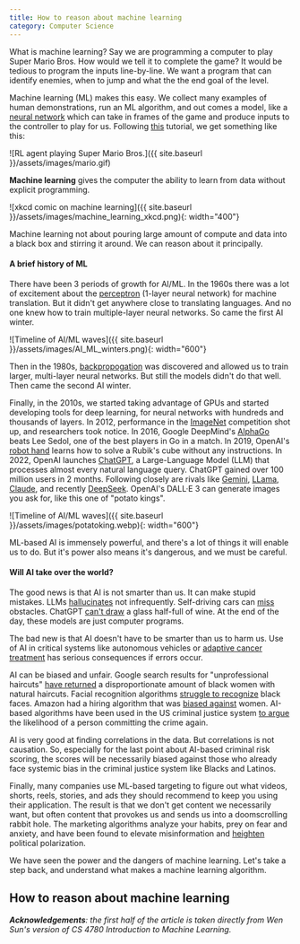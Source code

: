 ```yaml
---
title: How to reason about machine learning 
category: Computer Science
---
```


What is machine learning? Say we are programming a computer to play Super Mario Bros. How would we tell it to complete the game? It would be tedious to program the inputs line-by-line. We want a program that can identify enemies, when to jump and what the the end goal of the level. 

Machine learning (ML) makes this easy. We collect many examples of human demonstrations, run an ML algorithm, and out comes a model, like a [neural network](https://en.wikipedia.org/wiki/Neural_network_(machine_learning)) which can take in frames of the game and produce inputs to the controller to play for us. Following [this](https://pytorch.org/tutorials/intermediate/mario_rl_tutorial.html) tutorial, we get something like this:

![RL agent playing Super Mario Bros.]({{ site.baseurl }}/assets/images/mario.gif)

**Machine learning** gives the computer the ability to learn from data without explicit programming.

![xkcd comic on machine learning]({{ site.baseurl }}/assets/images/machine_learning_xkcd.png){: width="400"}

Machine learning not about pouring large amount of compute and data into a black box and stirring it around. We can reason about it principally.

#### A brief history of ML

There have been 3 periods of growth for AI/ML. In the 1960s there was a lot of excitement about the [perceptron](https://en.wikipedia.org/wiki/Perceptron) (1-layer neural network) for machine translation. But it didn't get anywhere close to translating languages. And no one knew how to train multiple-layer neural networks. So came the first AI winter.

![Timeline of AI/ML waves]({{ site.baseurl }}/assets/images/AI_ML_winters.png){: width="600"}

Then in the 1980s, [backpropogation](https://en.wikipedia.org/wiki/Backpropagation) was discovered and allowed us to train larger, multi-layer neural networks. But still the models didn't do that well. Then came the second AI winter. 

Finally, in the 2010s, we started taking advantage of GPUs and started developing tools for deep learning, for neural networks with hundreds and thousands of layers. In 2012, performance in the [ImageNet](https://en.wikipedia.org/wiki/ImageNet#) competition shot up, and researchers took notice. In 2016, Google DeepMind's [AlphaGo](https://deepmind.google/research/breakthroughs/alphago/) beats Lee Sedol, one of the best players in Go in a match. In 2019, OpenAI's [robot hand](https://openai.com/index/solving-rubiks-cube/) learns how to solve a Rubik's cube without any instructions. In 2022, OpenAI launches [ChatGPT](https://openai.com/index/chatgpt/), a Large-Language Model (LLM) that processes almost every natural language query. ChatGPT gained over 100 million users in 2 months. Following closely are rivals like [Gemini](https://gemini.google.com/app), [LLama](https://www.llama.com/), [Claude](https://www.anthropic.com/claude), and recently [DeepSeek](https://www.deepseek.com/en). OpenAI's DALL·E 3 can generate images you ask for, like this one of "potato kings".

![Timeline of AI/ML waves]({{ site.baseurl }}/assets/images/potatoking.webp){: width="600"}

ML-based AI is immensely powerful, and there's a lot of things it will enable us to do. But it's power also means it's dangerous, and we must be careful.

#### Will AI take over the world?

The good news is that AI is not smarter than us. It can make stupid mistakes. LLMs [hallucinates](https://www.evidentlyai.com/blog/llm-hallucination-examples) not infrequently. Self-driving cars can [miss](https://www.traffictechnologytoday.com/news/autonomous-vehicles/waymo-issues-recall-for-672-autonomous-vehicles-after-pole-collision.html) obstacles. ChatGPT [can't draw](https://www.youtube.com/watch?v=160F8F8mXlo) a glass half-full of wine. At the end of the day, these models are just computer programs.

The bad new is that AI doesn't have to be smarter than us to harm us. Use of AI in critical systems like autonomous vehicles or [adaptive cancer treatment](https://www.moffitt.org/newsroom/news-releases/moffitt-study-shows-ai-boosts-efficacy-of-cancer-treatment-but-doctors-remain-key) has serious consequences if errors occur. 

AI can be biased and unfair. Google search results for "unprofessional haircuts" [have returned](http://theguardian.com/technology/2016/apr/08/does-google-unprofessional-hair-results-prove-algorithms-racist-) a disproportionate amount of black women with natural haircuts. Facial recognition algorithms [struggle to recognize](https://www.wired.com/story/best-algorithms-struggle-recognize-black-faces-equally/) black faces. Amazon had a hiring algorithm that was [biased against](https://www.ml.cmu.edu/news/news-archive/2016-2020/2018/october/amazon-scraps-secret-artificial-intelligence-recruiting-engine-that-showed-biases-against-women.html) women. AI-based algorithms have been used in the US criminal justice system [to argue](https://www.technologyreview.com/2019/01/21/137783/algorithms-criminal-justice-ai/) the likelihood of a person committing the crime again.

AI is very good at finding correlations in the data. But correlations is not causation. So, especially for the last point about AI-based criminal risk scoring, the scores will be necessarily biased against those who already face systemic bias in the criminal justice system like Blacks and Latinos.

Finally, many companies use ML-based targeting to figure out what videos, shorts, reels, stories, and ads they should recommend to keep you using their application. The result is that we don't get content we necessarily want, but often content that provokes us and sends us into a doomscrolling rabbit hole. The marketing algorithms analyze your habits, prey on fear and anxiety, and have been found to elevate misinformation and [heighten](https://www.npr.org/2023/07/27/1190383104/new-study-shows-just-how-facebooks-algorithm-shapes-conservative-and-liberal-bub) political polarization.

We have seen the power and the dangers of machine learning. Let's take a step back, and understand what makes a machine learning algorithm.

## How to reason about machine learning

_**Acknowledgements**: the first half of the article is taken directly from Wen Sun's version of CS 4780 Introduction to Machine Learning._